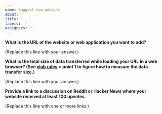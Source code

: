 ```yaml
---
name: Suggest new website
about: ''
title: ''
labels: ''
assignees: ''
---
```


**What is the URL of the website or web application you want to add?**

(Replace this line with your answer.)

**What is the total size of data transferred while loading your URL in a web browser? (See [club rules](https://10kbclub.com/#club-rules) > point 1 to figure how to measure the data transfer size.)**

(Replace this line with your answer.)

**Provide a link to a discussion on Reddit or Hacker News where your website received at least 100 upvotes.**

(Replace this line with one or more links.)
